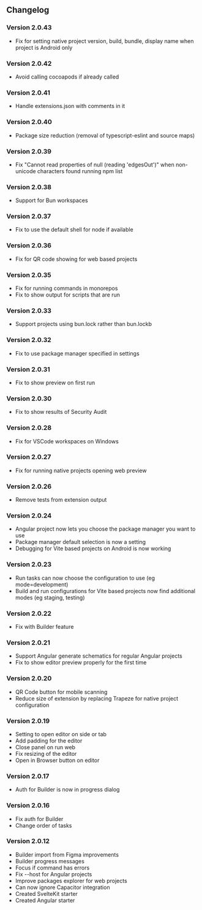 ## Changelog

### Version 2.0.43

- Fix for setting native project version, build, bundle, display name when project is Android only

### Version 2.0.42

- Avoid calling cocoapods if already called

### Version 2.0.41

- Handle extensions.json with comments in it

### Version 2.0.40

- Package size reduction (removal of typescript-eslint and source maps)

### Version 2.0.39

- Fix "Cannot read properties of null (reading 'edgesOut')" when non-unicode characters found running npm list

### Version 2.0.38

- Support for Bun workspaces

### Version 2.0.37

- Fix to use the default shell for node if available

### Version 2.0.36

- Fix for QR code showing for web based projects

### Version 2.0.35

- Fix for running commands in monorepos
- Fix to show output for scripts that are run

### Version 2.0.33

- Support projects using bun.lock rather than bun.lockb

### Version 2.0.32

- Fix to use package manager specified in settings

### Version 2.0.31

- Fix to show preview on first run

### Version 2.0.30

- Fix to show results of Security Audit

### Version 2.0.28

- Fix for VSCode workspaces on Windows

### Version 2.0.27

- Fix for running native projects opening web preview

### Version 2.0.26

- Remove tests from extension output

### Version 2.0.24

- Angular project now lets you choose the package manager you want to use
- Package manager default selection is now a setting
- Debugging for Vite based projects on Android is now working

### Version 2.0.23

- Run tasks can now choose the configuration to use (eg mode=development)
- Build and run configurations for Vite based projects now find additional modes (eg staging, testing)

### Version 2.0.22

- Fix with Builder feature

### Version 2.0.21

- Support Angular generate schematics for regular Angular projects
- Fix to show editor preview properly for the first time

### Version 2.0.20

- QR Code button for mobile scanning
- Reduce size of extension by replacing Trapeze for native project configuration

### Version 2.0.19

- Setting to open editor on side or tab
- Add padding for the editor
- Close panel on run web
- Fix resizing of the editor
- Open in Browser button on editor

### Version 2.0.17

- Auth for Builder is now in progress dialog

### Version 2.0.16

- Fix auth for Builder
- Change order of tasks

### Version 2.0.12

- Builder import from Figma improvements
- Builder progress messages
- Focus if command has errors
- Fix --host for Angular projects
- Improve packages explorer for web projects
- Can now ignore Capacitor integration
- Created SvelteKit starter
- Created Angular starter
